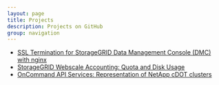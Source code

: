 ```yaml
---
layout: page
title: Projects
description: Projects on GitHub
group: navigation
---
```


- [SSL Termination for StorageGRID Data Management Console (DMC) with nginx](https://github.com/adlytaibi/sgws-dmc)
- [StorageGRID Webscale Accounting: Quota and Disk Usage](https://adlytaibi.github.io/sgws-acnt)
- [OnCommand API Services: Representation of NetApp cDOT clusters](https://adlytaibi.github.io/ocapi)
